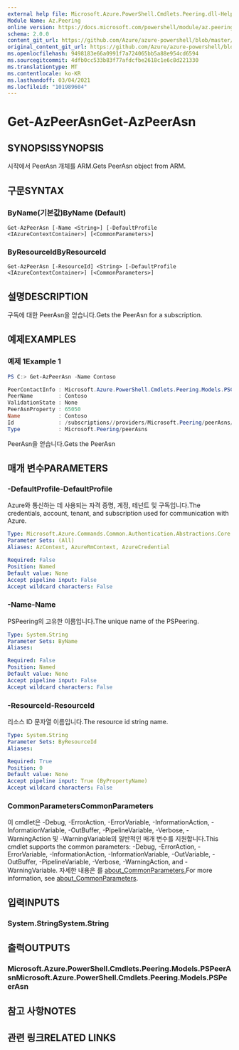 ```yaml
---
external help file: Microsoft.Azure.PowerShell.Cmdlets.Peering.dll-Help.xml
Module Name: Az.Peering
online version: https://docs.microsoft.com/powershell/module/az.peering/get-azpeerasn
schema: 2.0.0
content_git_url: https://github.com/Azure/azure-powershell/blob/master/src/Peering/Peering/help/Get-AzPeerAsn.md
original_content_git_url: https://github.com/Azure/azure-powershell/blob/master/src/Peering/Peering/help/Get-AzPeerAsn.md
ms.openlocfilehash: 9498183e66a0991f7a724065bb5a88e954cd6594
ms.sourcegitcommit: 4dfb0cc533b83f77afdcfbe2618c1e6c8d221330
ms.translationtype: MT
ms.contentlocale: ko-KR
ms.lasthandoff: 03/04/2021
ms.locfileid: "101989604"
---
```

# <span data-ttu-id="9ca33-101">Get-AzPeerAsn</span><span class="sxs-lookup"><span data-stu-id="9ca33-101">Get-AzPeerAsn</span></span>

## <span data-ttu-id="9ca33-102">SYNOPSIS</span><span class="sxs-lookup"><span data-stu-id="9ca33-102">SYNOPSIS</span></span>
<span data-ttu-id="9ca33-103">시작에서 PeerAsn 개체를 ARM.</span><span class="sxs-lookup"><span data-stu-id="9ca33-103">Gets PeerAsn object from ARM.</span></span>

## <span data-ttu-id="9ca33-104">구문</span><span class="sxs-lookup"><span data-stu-id="9ca33-104">SYNTAX</span></span>

### <span data-ttu-id="9ca33-105">ByName(기본값)</span><span class="sxs-lookup"><span data-stu-id="9ca33-105">ByName (Default)</span></span>
```
Get-AzPeerAsn [-Name <String>] [-DefaultProfile <IAzureContextContainer>] [<CommonParameters>]
```

### <span data-ttu-id="9ca33-106">ByResourceId</span><span class="sxs-lookup"><span data-stu-id="9ca33-106">ByResourceId</span></span>
```
Get-AzPeerAsn [-ResourceId] <String> [-DefaultProfile <IAzureContextContainer>] [<CommonParameters>]
```

## <span data-ttu-id="9ca33-107">설명</span><span class="sxs-lookup"><span data-stu-id="9ca33-107">DESCRIPTION</span></span>
<span data-ttu-id="9ca33-108">구독에 대한 PeerAsn을 얻습니다.</span><span class="sxs-lookup"><span data-stu-id="9ca33-108">Gets the PeerAsn for a subscription.</span></span>

## <span data-ttu-id="9ca33-109">예제</span><span class="sxs-lookup"><span data-stu-id="9ca33-109">EXAMPLES</span></span>

### <span data-ttu-id="9ca33-110">예제 1</span><span class="sxs-lookup"><span data-stu-id="9ca33-110">Example 1</span></span>
```powershell
PS C:> Get-AzPeerAsn -Name Contoso

PeerContactInfo : Microsoft.Azure.PowerShell.Cmdlets.Peering.Models.PSContactInfo
PeerName        : Contoso
ValidationState : None
PeerAsnProperty : 65050
Name            : Contoso
Id              : /subscriptions//providers/Microsoft.Peering/peerAsns/Contoso
Type            : Microsoft.Peering/peerAsns
```

<span data-ttu-id="9ca33-111">PeerAsn을 얻습니다.</span><span class="sxs-lookup"><span data-stu-id="9ca33-111">Gets the PeerAsn</span></span>

## <span data-ttu-id="9ca33-112">매개 변수</span><span class="sxs-lookup"><span data-stu-id="9ca33-112">PARAMETERS</span></span>

### <span data-ttu-id="9ca33-113">-DefaultProfile</span><span class="sxs-lookup"><span data-stu-id="9ca33-113">-DefaultProfile</span></span>
<span data-ttu-id="9ca33-114">Azure와 통신하는 데 사용되는 자격 증명, 계정, 테넌트 및 구독입니다.</span><span class="sxs-lookup"><span data-stu-id="9ca33-114">The credentials, account, tenant, and subscription used for communication with Azure.</span></span>

```yaml
Type: Microsoft.Azure.Commands.Common.Authentication.Abstractions.Core.IAzureContextContainer
Parameter Sets: (All)
Aliases: AzContext, AzureRmContext, AzureCredential

Required: False
Position: Named
Default value: None
Accept pipeline input: False
Accept wildcard characters: False
```

### <span data-ttu-id="9ca33-115">-Name</span><span class="sxs-lookup"><span data-stu-id="9ca33-115">-Name</span></span>
<span data-ttu-id="9ca33-116">PSPeering의 고유한 이름입니다.</span><span class="sxs-lookup"><span data-stu-id="9ca33-116">The unique name of the PSPeering.</span></span>

```yaml
Type: System.String
Parameter Sets: ByName
Aliases:

Required: False
Position: Named
Default value: None
Accept pipeline input: False
Accept wildcard characters: False
```

### <span data-ttu-id="9ca33-117">-ResourceId</span><span class="sxs-lookup"><span data-stu-id="9ca33-117">-ResourceId</span></span>
<span data-ttu-id="9ca33-118">리소스 ID 문자열 이름입니다.</span><span class="sxs-lookup"><span data-stu-id="9ca33-118">The resource id string name.</span></span>

```yaml
Type: System.String
Parameter Sets: ByResourceId
Aliases:

Required: True
Position: 0
Default value: None
Accept pipeline input: True (ByPropertyName)
Accept wildcard characters: False
```

### <span data-ttu-id="9ca33-119">CommonParameters</span><span class="sxs-lookup"><span data-stu-id="9ca33-119">CommonParameters</span></span>
<span data-ttu-id="9ca33-120">이 cmdlet은 -Debug, -ErrorAction, -ErrorVariable, -InformationAction, -InformationVariable, -OutBuffer, -PipelineVariable, -Verbose, -WarningAction 및 -WarningVariable의 일반적인 매개 변수를 지원합니다.</span><span class="sxs-lookup"><span data-stu-id="9ca33-120">This cmdlet supports the common parameters: -Debug, -ErrorAction, -ErrorVariable, -InformationAction, -InformationVariable, -OutVariable, -OutBuffer, -PipelineVariable, -Verbose, -WarningAction, and -WarningVariable.</span></span> <span data-ttu-id="9ca33-121">자세한 내용은 를 [about_CommonParameters.](http://go.microsoft.com/fwlink/?LinkID=113216)</span><span class="sxs-lookup"><span data-stu-id="9ca33-121">For more information, see [about_CommonParameters](http://go.microsoft.com/fwlink/?LinkID=113216).</span></span>

## <span data-ttu-id="9ca33-122">입력</span><span class="sxs-lookup"><span data-stu-id="9ca33-122">INPUTS</span></span>

### <span data-ttu-id="9ca33-123">System.String</span><span class="sxs-lookup"><span data-stu-id="9ca33-123">System.String</span></span>

## <span data-ttu-id="9ca33-124">출력</span><span class="sxs-lookup"><span data-stu-id="9ca33-124">OUTPUTS</span></span>

### <span data-ttu-id="9ca33-125">Microsoft.Azure.PowerShell.Cmdlets.Peering.Models.PSPeerAsn</span><span class="sxs-lookup"><span data-stu-id="9ca33-125">Microsoft.Azure.PowerShell.Cmdlets.Peering.Models.PSPeerAsn</span></span>

## <span data-ttu-id="9ca33-126">참고 사항</span><span class="sxs-lookup"><span data-stu-id="9ca33-126">NOTES</span></span>

## <span data-ttu-id="9ca33-127">관련 링크</span><span class="sxs-lookup"><span data-stu-id="9ca33-127">RELATED LINKS</span></span>
